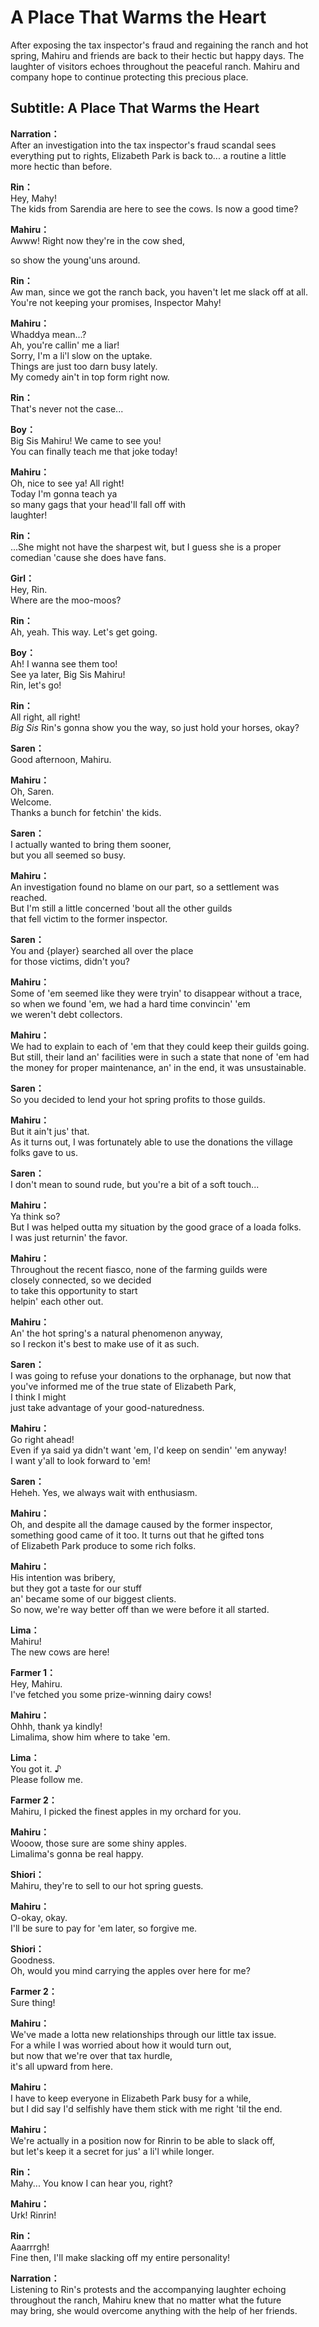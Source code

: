 # A Place That Warms the Heart
After exposing the tax inspector's fraud and regaining the ranch and hot spring, Mahiru and friends are back to their hectic but happy days. The laughter of visitors echoes throughout the peaceful ranch. Mahiru and company hope to continue protecting this precious place.
  
## Subtitle: A Place That Warms the Heart
  
**Narration：**  
After an investigation into the tax inspector's fraud scandal sees  
everything put to rights, Elizabeth Park is back to... a routine a little  
more hectic than before.  
  
**Rin：**  
Hey, Mahy!  
The kids from Sarendia are here to see the cows. Is now a good time?  
  
**Mahiru：**  
Awww! Right now they're in the cow shed,  
  
so show the young'uns around.  
  
**Rin：**  
Aw man, since we got the ranch back, you haven't let me slack off at all.  
You're not keeping your promises, Inspector Mahy!  
  
**Mahiru：**  
Whaddya mean...?  
Ah, you're callin' me a liar!  
Sorry, I'm a li'l slow on the uptake.  
Things are just too darn busy lately.  
My comedy ain't in top form right now.  
  
**Rin：**  
That's never not the case...  
  
**Boy：**  
Big Sis Mahiru! We came to see you!  
You can finally teach me that joke today!  
  
**Mahiru：**  
Oh, nice to see ya! All right!  
Today I'm gonna teach ya  
so many gags that your head'll fall off with  
laughter!  
  
**Rin：**  
...She might not have the sharpest wit, but I guess she is a proper  
comedian 'cause she does have fans.  
  
**Girl：**  
Hey, Rin.  
Where are the moo-moos?  
  
**Rin：**  
Ah, yeah. This way. Let's get going.  
  
**Boy：**  
Ah! I wanna see them too!  
See ya later, Big Sis Mahiru!  
Rin, let's go!  
  
**Rin：**  
All right, all right!  
*Big Sis* Rin's gonna show you the way, so just hold your horses, okay?  
  
**Saren：**  
Good afternoon, Mahiru.  
  
**Mahiru：**  
Oh, Saren.  
Welcome.  
Thanks a bunch for fetchin' the kids.  
  
**Saren：**  
I actually wanted to bring them sooner,  
but you all seemed so busy.  
  
**Mahiru：**  
An investigation found no blame on our part, so a settlement was  
reached.  
But I'm still a little concerned 'bout all the other guilds  
that fell victim to the former inspector.  
  
**Saren：**  
You and {player} searched all over the place  
for those victims, didn't you?  
  
**Mahiru：**  
Some of 'em seemed like they were tryin' to disappear without a trace,  
so when we found 'em, we had a hard time convincin' 'em  
we weren't debt collectors.  
  
**Mahiru：**  
We had to explain to each of 'em that they could keep their guilds going.  
But still, their land an' facilities were in such a state that none of 'em had  
the money for proper maintenance, an' in the end, it was unsustainable.  
  
**Saren：**  
So you decided to lend your hot spring profits to those guilds.  
  
**Mahiru：**  
But it ain't jus' that.  
As it turns out, I was fortunately able to use the donations the village  
folks gave to us.  
  
**Saren：**  
I don't mean to sound rude, but you're a bit of a soft touch...  
  
**Mahiru：**  
Ya think so?  
But I was helped outta my situation by the good grace of a loada folks.  
I was just returnin' the favor.  
  
**Mahiru：**  
Throughout the recent fiasco, none of the farming guilds were  
closely connected, so we decided  
to take this opportunity to start  
helpin' each other out.  
  
**Mahiru：**  
An' the hot spring's a natural phenomenon anyway,  
so I reckon it's best to make use of it as such.  
  
**Saren：**  
I was going to refuse your donations to the orphanage, but now that  
you've informed me of the true state of Elizabeth Park,  
I think I might  
just take advantage of your good-naturedness.  
  
**Mahiru：**  
Go right ahead!  
Even if ya said ya didn't want 'em, I'd keep on sendin' 'em anyway!  
I want y'all to look forward to 'em!  
  
**Saren：**  
Heheh. Yes, we always wait with enthusiasm.  
  
**Mahiru：**  
Oh, and despite all the damage caused by the former inspector,  
something good came of it too. It turns out that he gifted tons  
of Elizabeth Park produce to some rich folks.  
  
**Mahiru：**  
His intention was bribery,  
but they got a taste for our stuff  
an' became some of our biggest clients.  
So now, we're way better off than we were before it all started.  
  
**Lima：**  
Mahiru!  
The new cows are here!  
  
**Farmer 1：**  
Hey, Mahiru.  
I've fetched you some prize-winning dairy cows!  
  
**Mahiru：**  
Ohhh, thank ya kindly!  
Limalima, show him where to take 'em.  
  
**Lima：**  
You got it. ♪  
Please follow me.  
  
**Farmer 2：**  
Mahiru, I picked the finest apples in my orchard for you.  
  
**Mahiru：**  
Wooow, those sure are some shiny apples.  
Limalima's gonna be real happy.  
  
**Shiori：**  
Mahiru, they're to sell to our hot spring guests.  
  
**Mahiru：**  
O-okay, okay.  
I'll be sure to pay for 'em later, so forgive me.  
  
**Shiori：**  
Goodness.  
Oh, would you mind carrying the apples over here for me?  
  
**Farmer 2：**  
Sure thing!  
  
**Mahiru：**  
We've made a lotta new relationships through our little tax issue.  
For a while I was worried about how it would turn out,  
but now that we're over that tax hurdle,  
it's all upward from here.  
  
**Mahiru：**  
I have to keep everyone in Elizabeth Park busy for a while,  
but I did say I'd selfishly have them stick with me right 'til the end.  
  
**Mahiru：**  
We're actually in a position now for Rinrin to be able to slack off,  
but let's keep it a secret for jus' a li'l while longer.  
  
**Rin：**  
Mahy... You know I can hear you, right?  
  
**Mahiru：**  
Urk! Rinrin!  
  
**Rin：**  
Aaarrrgh!  
Fine then, I'll make slacking off my entire personality!  
  
**Narration：**  
Listening to Rin's protests and the accompanying laughter echoing  
throughout the ranch, Mahiru knew that no matter what the future  
may bring, she would overcome anything with the help of her friends.  
  
